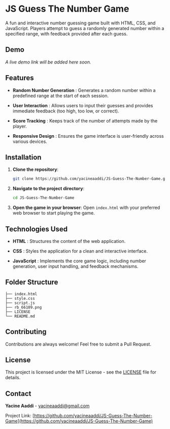 # JS Guess The Number Game

A fun and interactive number guessing game built with HTML, CSS, and JavaScript. Players attempt to guess a randomly generated number within a specified range, with feedback provided after each guess.

## Demo

_A live demo link will be added here soon._

## Features

- **Random Number Generation** : Generates a random number within a predefined range at the start of each session.

- **User Interaction** : Allows users to input their guesses and provides immediate feedback (too high, too low, or correct).

- **Score Tracking** : Keeps track of the number of attempts made by the player.

- **Responsive Design** : Ensures the game interface is user-friendly across various devices.

## Installation

1. **Clone the repository**:

   ```bash
   git clone https://github.com/yacineaaddi/JS-Guess-The-Number-Game.git
   ```

2. **Navigate to the project directory**:

   ```bash
   cd JS-Guess-The-Number-Game
   ```

3. **Open the game in your browser**:
   Open `index.html` with your preferred web browser to start playing the game.

## Technologies Used

- **HTML** : Structures the content of the web application.

- **CSS** : Styles the application for a clean and interactive interface.

- **JavaScript** : Implements the core game logic, including number generation, user input handling, and feedback mechanisms.

## Folder Structure

```
├── index.html
├── style.css
├── script.js
├── rb_66109.png
├── LICENSE
└── README.md
```

## Contributing

Contributions are always welcome! Feel free to submit a Pull Request.

## License

This project is licensed under the MIT License - see the [LICENSE](LICENSE) file for details.

## Contact

**Yacine Aaddi** - [yacineaaddi@gmail.com](mailto:yacineaaddi@gmail.com)

Project Link: [https://github.com/yacineaaddi/JS-Guess-The-Number-Game](https://github.com/yacineaaddi/JS-Guess-The-Number-Game)

